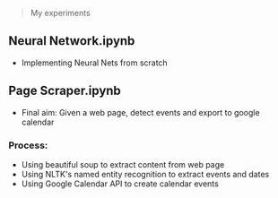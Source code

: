 > My experiments

## Neural Network.ipynb

- Implementing Neural Nets from scratch

## Page Scraper.ipynb

- Final aim: Given a web page, detect events and export to google calendar
  
### Process:
  - Using beautiful soup to extract content from web page
  - Using NLTK's named entity recognition to extract events and dates
  - Using Google Calendar API to create calendar events
  
